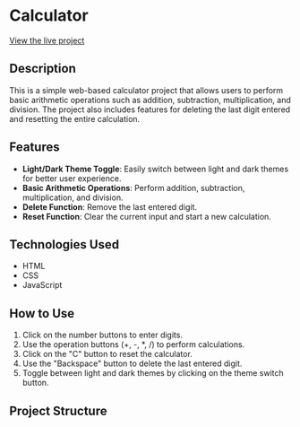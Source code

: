 # Calculator

[View the live project](https://abdelrahmanfthi.github.io/Calculator/)

## Description

This is a simple web-based calculator project that allows users to perform basic arithmetic operations such as addition, subtraction, multiplication, and division. The project also includes features for deleting the last digit entered and resetting the entire calculation.

## Features

- **Light/Dark Theme Toggle**: Easily switch between light and dark themes for better user experience.
- **Basic Arithmetic Operations**: Perform addition, subtraction, multiplication, and division.
- **Delete Function**: Remove the last entered digit.
- **Reset Function**: Clear the current input and start a new calculation.

## Technologies Used

- HTML
- CSS
- JavaScript

## How to Use

1. Click on the number buttons to enter digits.
2. Use the operation buttons (+, -, *, /) to perform calculations.
3. Click on the "C" button to reset the calculator.
4. Use the "Backspace" button to delete the last entered digit.
5. Toggle between light and dark themes by clicking on the theme switch button.

## Project Structure

